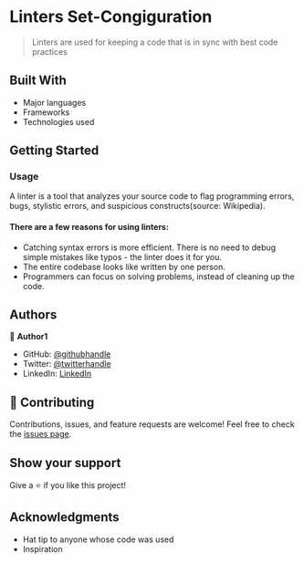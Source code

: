 
# Linters Set-Congiguration
> Linters are used for keeping a code that is in sync with best code practices
## Built With
- Major languages
- Frameworks
- Technologies used
## Getting Started
   ### Usage
  A linter is a tool that analyzes your source code to flag programming errors, bugs, stylistic errors, and suspicious constructs(source: Wikipedia).
   #### There are a few reasons for using linters:
   - Catching syntax errors is more efficient. There is no need to debug simple mistakes like typos - the linter does it for you.
   - The entire codebase looks like written by one person.
   - Programmers can focus on solving problems, instead of cleaning up the code.
## Authors
:bust_in_silhouette: **Author1**
- GitHub: [@githubhandle](https://github.com/davmba)
- Twitter: [@twitterhandle](https://twitter.com/dave_Mba)
- LinkedIn: [LinkedIn](https://www.linkedin.com/in/david-mba-401b281b5/)
## :handshake: Contributing
Contributions, issues, and feature requests are welcome!
Feel free to check the [issues page](https://github.com/davmba/Hello-Microverse-Set-up/issues).
## Show your support
Give a :star:️ if you like this project!
## Acknowledgments
- Hat tip to anyone whose code was used
- Inspiration
